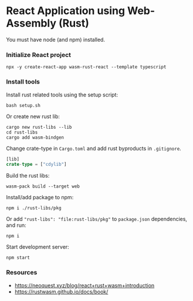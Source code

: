 # React Application using Web-Assembly (Rust)

You must have node (and npm) installed.

### Initialize React project
```console
npx -y create-react-app wasm-rust-react --template typescript
```

### Install tools

Install rust related tools using the setup script:
```console
bash setup.sh
```

Or create new rust lib:
```console
cargo new rust-libs --lib
cd rust-libs
cargo add wasm-bindgen
```

Change crate-type in `Cargo.toml` and add rust byproducts in `.gitignore`.
```rs
[lib]
crate-type = ["cdylib"]
```

Build the rust libs:
```console
wasm-pack build --target web
```

Install/add package to npm:
```
npm i ./rust-libs/pkg
```

Or add `"rust-libs": "file:rust-libs/pkg"` to `package.json` dependencies, and
run:
```console
npm i
```

Start development server:
```console
npm start
```

### Resources
- <https://neoquest.xyz/blog/react+rust+wasm+introduction>
- <https://rustwasm.github.io/docs/book/>
